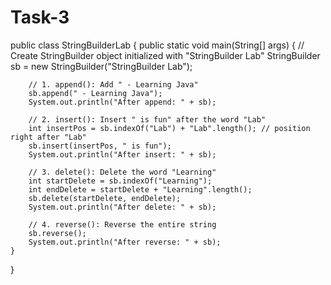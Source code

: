 # Task-3
public class StringBuilderLab {
    public static void main(String[] args) {
        // Create StringBuilder object initialized with "StringBuilder Lab"
        StringBuilder sb = new StringBuilder("StringBuilder Lab");

        // 1. append(): Add " - Learning Java"
        sb.append(" - Learning Java");
        System.out.println("After append: " + sb);

        // 2. insert(): Insert " is fun" after the word "Lab"
        int insertPos = sb.indexOf("Lab") + "Lab".length(); // position right after "Lab"
        sb.insert(insertPos, " is fun");
        System.out.println("After insert: " + sb);

        // 3. delete(): Delete the word "Learning"
        int startDelete = sb.indexOf("Learning");
        int endDelete = startDelete + "Learning".length();
        sb.delete(startDelete, endDelete);
        System.out.println("After delete: " + sb);

        // 4. reverse(): Reverse the entire string
        sb.reverse();
        System.out.println("After reverse: " + sb);
    }
}
